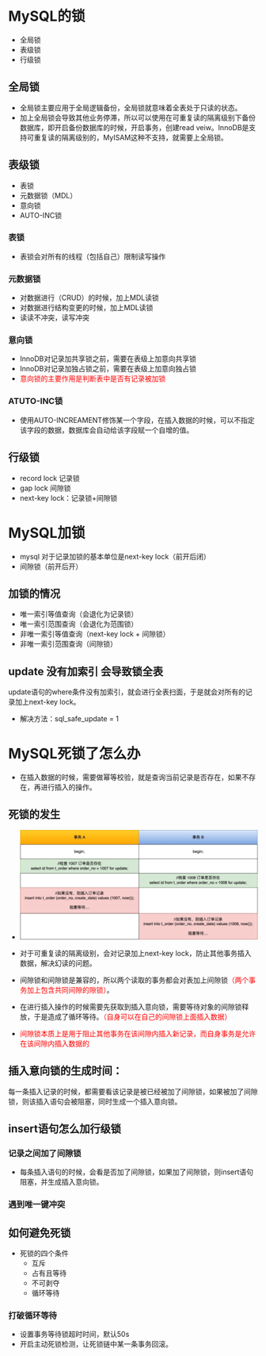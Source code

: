 # MySQL的锁
* 全局锁
* 表级锁
* 行级锁

## 全局锁
* 全局锁主要应用于全局逻辑备份，全局锁就意味着全表处于只读的状态。
* 加上全局锁会导致其他业务停滞，所以可以使用在可重复读的隔离级别下备份数据库，即开启备份数据库的时候，开启事务，创建read veiw。InnoDB是支持可重复读的隔离级别的，MyISAM这种不支持，就需要上全局锁。

## 表级锁
* 表锁
* 元数据锁（MDL）
* 意向锁
* AUTO-INC锁

### 表锁
* 表锁会对所有的线程（包括自己）限制读写操作

### 元数据锁
* 对数据进行（CRUD）的时候，加上MDL读锁
* 对数据进行结构变更的时候，加上MDL读锁
* 读读不冲突，读写冲突

### 意向锁
* InnoDB对记录加共享锁之前，需要在表级上加意向共享锁
* InnoDB对记录加独占锁之前，需要在表级上加意向独占锁
* <font color = red>意向锁的主要作用是判断表中是否有记录被加锁</font>

### ATUTO-INC锁
* 使用AUTO-INCREAMENT修饰某一个字段，在插入数据的时候，可以不指定该字段的数据，数据库会自动给该字段赋一个自增的值。
  
## 行级锁
* record lock 记录锁
* gap lock 间隙锁
* next-key lock：记录锁+间隙锁

# MySQL加锁
* mysql 对于记录加锁的基本单位是next-key lock（前开后闭）
* 间隙锁（前开后开）

## 加锁的情况
* 唯一索引等值查询（会退化为记录锁）
* 唯一索引范围查询（会退化为范围锁）
* 非唯一索引等值查询（next-key lock + 间隙锁）
* 非唯一索引范围查询（间隙锁）

## update 没有加索引  会导致锁全表
update语句的where条件没有加索引，就会进行全表扫面，于是就会对所有的记录加上next-key lock。
* 解决方法：sql_safe_update = 1
  
# MySQL死锁了怎么办
* 在插入数据的时候，需要做幂等校验，就是查询当前记录是否存在，如果不存在，再进行插入的操作。

## 死锁的发生
* ![](picture/死锁示例.png)

* 对于可重复读的隔离级别，会对记录加上next-key lock，防止其他事务插入数据，解决幻读的问题。

* 间隙锁和间隙锁是兼容的，所以两个读取的事务都会对表加上间隙锁<font color = red>（两个事务加上包含共同间隙的隙锁）</font>。

* 在进行插入操作的时候需要先获取到插入意向锁，需要等待对象的间隙锁释放，于是造成了循环等待。<font color = red>（自身可以在自己的间隙锁上面插入数据）</font>

* <font color = red>间隙锁本质上是用于阻止其他事务在该间隙内插入新记录，而自身事务是允许在该间隙内插入数据的</font>

## 插入意向锁的生成时间：
每一条插入记录的时候，都需要看该记录是被已经被加了间隙锁，如果被加了间隙锁，则该插入语句会被阻塞，同时生成一个插入意向锁。

## insert语句怎么加行级锁
### 记录之间加了间隙锁
* 每条插入语句的时候，会看是否加了间隙锁，如果加了间隙锁，则insert语句阻塞，并生成插入意向锁。
### 遇到唯一键冲突

## 如何避免死锁
* 死锁的四个条件
  * 互斥
  * 占有且等待
  * 不可剥夺
  * 循环等待

### 打破循环等待
* 设置事务等待锁超时时间，默认50s
* 开启主动死锁检测，让死锁链中某一条事务回滚。


<font color = red></font>
<font color = red></font>
<font color = red></font>
<font color = red></font>
<font color = red></font>
